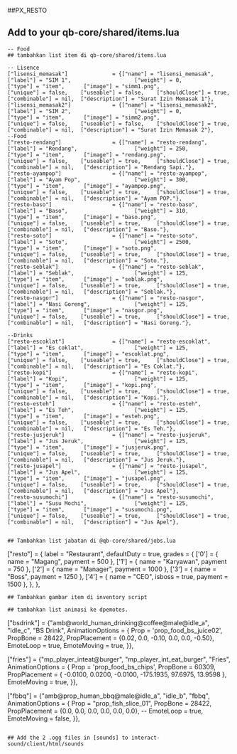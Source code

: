 ##PX_RESTO
## Add to your qb-core/shared/items.lua
```
-- Food
## tambahkan list item di qb-core/shared/items.lua
```
    -- Lisence
    ["lisensi_memasak"] 			 = {["name"] = "lisensi_memasak",  	     		["label"] = "SIM 1",	 		        ["weight"] = 0, 		["type"] = "item", 		["image"] = "simm1.png", 		     ["unique"] = false, 	["useable"] = false, 	["shouldClose"] = true,    ["combinable"] = nil,  ["description"] = "Surat Izin Memasak 1"},
    ["lisensi_memasak2"] 			 = {["name"] = "lisensi_memasak2",  	     	["label"] = "SIM 2",	 		        ["weight"] = 0, 		["type"] = "item", 		["image"] = "simm2.png", 		     ["unique"] = false, 	["useable"] = false, 	["shouldClose"] = true,    ["combinable"] = nil,  ["description"] = "Surat Izin Memasak 2"},
    --Food
	["resto-rendang"] 				 = {["name"] = "resto-rendang", 			 	["label"] = "Rendang", 					["weight"] = 250, 		["type"] = "item", 		["image"] = "rendang.png", 			 ["unique"] = false, 	["useable"] = true, 	["shouldClose"] = true,    ["combinable"] = nil,   ["description"] = "Rendang Sapi."},
	["resto-ayampop"] 			     = {["name"] = "resto-ayampop", 			 	["label"] = "Ayam Pop", 				["weight"] = 300, 		["type"] = "item", 		["image"] = "ayampop.png", 		     ["unique"] = false, 	["useable"] = true, 	["shouldClose"] = true,    ["combinable"] = nil,   ["description"] = "Ayam POP."},
	["resto-baso"] 				     = {["name"] = "resto-baso", 			 	    ["label"] = "Baso", 					["weight"] = 310, 		["type"] = "item", 		["image"] = "baso.png", 			 ["unique"] = false, 	["useable"] = true, 	["shouldClose"] = true,    ["combinable"] = nil,   ["description"] = "Baso."},
	["resto-soto"] 		             = {["name"] = "resto-soto", 			        ["label"] = "Soto", 			        ["weight"] = 2500, 		["type"] = "item", 		["image"] = "soto.png", 	         ["unique"] = false, 	["useable"] = true, 	["shouldClose"] = true,    ["combinable"] = nil,   ["description"] = "Soto."},
	["resto-seblak"] 		 	     = {["name"] = "resto-seblak", 				    ["label"] = "Seblak", 			        ["weight"] = 125, 		["type"] = "item", 		["image"] = "seblak.png", 			 ["unique"] = false, 	["useable"] = true, 	["shouldClose"] = true,    ["combinable"] = nil,   ["description"] = "Seblak."},
	["resto-nasgor"] 				 = {["name"] = "resto-nasgor", 			 	  	["label"] = "Nasi Goreng", 				["weight"] = 125, 		["type"] = "item", 		["image"] = "nasgor.png", 			 ["unique"] = false, 	["useable"] = true, 	["shouldClose"] = true,    ["combinable"] = nil,   ["description"] = "Nasi Goreng."},
		
	--Drinks
	["resto-escoklat"] 			     = {["name"] = "resto-escoklat", 				["label"] = "Es coklat", 				["weight"] = 125, 		["type"] = "item", 		["image"] = "escoklat.png",          ["unique"] = false, 	["useable"] = true, 	["shouldClose"] = true,    ["combinable"] = nil,   ["description"] = "Es Coklat."},
	["resto-kopi"] 			         = {["name"] = "resto-kopi", 				    ["label"] = "Kopi", 				    ["weight"] = 125, 		["type"] = "item", 		["image"] = "kopi.png", 		     ["unique"] = false, 	["useable"] = true, 	["shouldClose"] = true,    ["combinable"] = nil,   ["description"] = "Kopi."},
	["resto-esteh"] 			     = {["name"] = "resto-esteh", 				    ["label"] = "Es Teh", 				    ["weight"] = 125, 		["type"] = "item", 		["image"] = "esteh.png", 		     ["unique"] = false, 	["useable"] = true, 	["shouldClose"] = true,    ["combinable"] = nil,   ["description"] = "Es Teh."},
    ["resto-jusjeruk"] 			     = {["name"] = "resto-jusjeruk", 				["label"] = "Jus Jeruk", 				["weight"] = 125, 		["type"] = "item", 		["image"] = "jusjeruk.png", 		 ["unique"] = false, 	["useable"] = true, 	["shouldClose"] = true,    ["combinable"] = nil,   ["description"] = "Jus Jeruk."},
    ["resto-jusapel"] 			     = {["name"] = "resto-jusapel", 				["label"] = "Jus Apel", 				["weight"] = 125, 		["type"] = "item", 		["image"] = "jusapel.png", 		     ["unique"] = false, 	["useable"] = true, 	["shouldClose"] = true,    ["combinable"] = nil,   ["description"] = "Jus Apel"},
    ["resto-susumochi"] 			 = {["name"] = "resto-susumochi", 				["label"] = "Susu Mochi", 				["weight"] = 125, 		["type"] = "item", 		["image"] = "susumochi.png", 		 ["unique"] = false, 	["useable"] = true, 	["shouldClose"] = true,    ["combinable"] = nil,   ["description"] = "Jus Apel"},
```

## Tambahkan list jabatan di @qb-core/shared/jobs.lua 
```
["resto"] = {
        label = "Restaurant",
        defaultDuty = true,
        grades = {
            ['0'] = {
                name = "Magang",
                payment = 500
            },
            ['1'] = {
                name = "Karyawan",
                payment = 750
            },
            ['2'] = {
                name = "Manager",
                payment = 1000
            },
            ['3'] = {
                name = "Boss",
                payment = 1250
            },
            ['4'] = {
                name = "CEO",
                isboss = true,
                payment = 1500
            },
        },
    },	
```
## Tambahkan gambar item di inventory script

## tambahkan list animasi ke dpemotes.
```
["bsdrink"] = {"amb@world_human_drinking@coffee@male@idle_a", "idle_c", "BS Drink", AnimationOptions =
   {
       Prop = 'prop_food_bs_juice02',
       PropBone = 28422,
       PropPlacement = {0.02, 0.0, -0.10, 0.0, 0.0, -0.50},
       EmoteLoop = true,
       EmoteMoving = true,
   }},

["fries"] = {"mp_player_inteat@burger", "mp_player_int_eat_burger", "Fries", AnimationOptions =
    {
       Prop = 'prop_food_bs_chips',
       PropBone = 60309,
       PropPlacement = { -0.0100, 0.0200, -0.0100, -175.1935, 97.6975, 13.9598 },
       EmoteMoving = true,
   }},

["fbbq"] = {"amb@prop_human_bbq@male@idle_a", "idle_b", "fbbq", AnimationOptions =
   {
       Prop = "prop_fish_slice_01",
       PropBone = 28422,
       PropPlacement = {0.0, 0.0, 0.0, 0.0, 0.0, 0.0},
       --
       EmoteLoop = true,
       EmoteMoving = false,
   }},

```

## Add the 2 .ogg files in [sounds] to interact-sound/client/html/sounds

